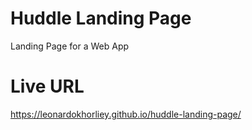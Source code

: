 # Huddle Landing Page

Landing Page for a Web App

# Live URL

https://leonardokhorliey.github.io/huddle-landing-page/
